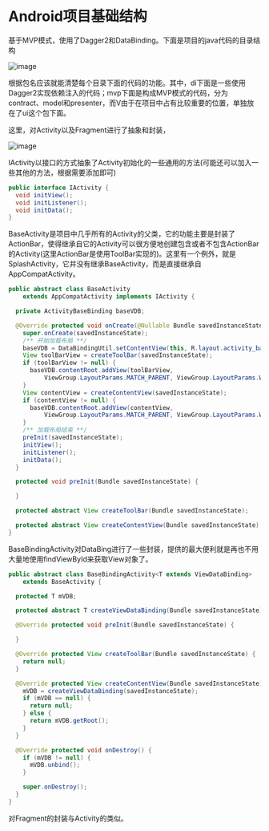 # Android项目基础结构
基于MVP模式，使用了Dagger2和DataBinding。下面是项目的java代码的目录结构

![image](http://on08mbjyn.bkt.clouddn.com/Snip20170331_4.png)

根据包名应该就能清楚每个目录下面的代码的功能。其中，di下面是一些使用Dagger2实现依赖注入的代码；mvp下面是构成MVP模式的代码，分为contract、model和presenter，而V由于在项目中占有比较重要的位置，单独放在了ui这个包下面。

这里，对Activity以及Fragment进行了抽象和封装，

![image](http://on08mbjyn.bkt.clouddn.com/Snip20170331_5.png)

IActivity以接口的方式抽象了Activity初始化的一些通用的方法(可能还可以加入一些其他的方法，根据需要添加即可)

``` java
public interface IActivity {
  void initView();
  void initListener();
  void initData();
}
```
BaseActivity是项目中几乎所有的Activity的父类，它的功能主要是封装了ActionBar，使得继承自它的Activity可以很方便地创建包含或者不包含ActionBar的Activity(这里ActionBar是使用ToolBar实现的)。这里有一个例外，就是SplashActivity，它并没有继承BaseActivity，而是直接继承自AppCompatActivity。

```java
public abstract class BaseActivity
    extends AppCompatActivity implements IActivity {

  private ActivityBaseBinding baseVDB;

  @Override protected void onCreate(@Nullable Bundle savedInstanceState) {
    super.onCreate(savedInstanceState);
    /** 开始加载布局 **/
    baseVDB = DataBindingUtil.setContentView(this, R.layout.activity_base);
    View toolBarView = createToolBar(savedInstanceState);
    if (toolBarView != null) {
      baseVDB.contentRoot.addView(toolBarView,
          ViewGroup.LayoutParams.MATCH_PARENT, ViewGroup.LayoutParams.WRAP_CONTENT);
    }
    View contentView = createContentView(savedInstanceState);
    if (contentView != null) {
      baseVDB.contentRoot.addView(contentView,
          ViewGroup.LayoutParams.MATCH_PARENT, ViewGroup.LayoutParams.WRAP_CONTENT);
    }
    /** 加载布局结束 **/
    preInit(savedInstanceState);
    initView();
    initListener();
    initData();
  }

  protected void preInit(Bundle savedInstanceState) {

  }

  protected abstract View createToolBar(Bundle savedInstanceState);

  protected abstract View createContentView(Bundle savedInstanceState);
}
```
BaseBindingActivity对DataBing进行了一些封装，提供的最大便利就是再也不用大量地使用findViewById来获取View对象了。

```java
public abstract class BaseBindingActivity<T extends ViewDataBinding>
    extends BaseActivity {

  protected T mVDB;

  protected abstract T createViewDataBinding(Bundle savedInstanceState);

  @Override protected void preInit(Bundle savedInstanceState) {

  }

  @Override protected View createToolBar(Bundle savedInstanceState) {
    return null;
  }

  @Override protected View createContentView(Bundle savedInstanceState) {
    mVDB = createViewDataBinding(savedInstanceState);
    if (mVDB == null) {
      return null;
    } else {
      return mVDB.getRoot();
    }
  }

  @Override protected void onDestroy() {
    if (mVDB != null) {
      mVDB.unbind();
    }

    super.onDestroy();
  }
}
```
对Fragment的封装与Activity的类似。

